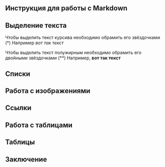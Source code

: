 ## Инструкция для работы с Markdown

## Выделение текста

Чтобы выделить текст курсива необходимо обрамить его звёздочками (*) Например *вот так текст*

Чтобы выделить текст полужирным необходимо обрамить его двойными звёздочками (**) Например, **вот так текст**

## Списки

## Работа с изображениями

## Ссылки

## Работа с таблицами

## Таблицы

## Заключение